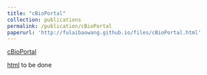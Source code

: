 ```yaml
---
title: "cBioPortal"
collection: publications
permalink: /publication/cBioPortal
paperurl: 'http://fulaibaowang.github.io/files/cBioPortal.html'
---
```

[cBioPortal](https://www.cbioportal.org) 

[html](../files/cBioPortal.html) to be done